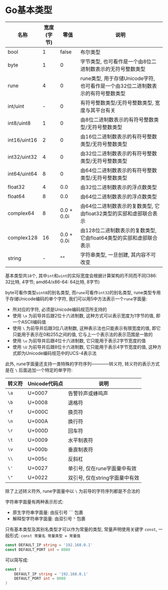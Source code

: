 # Go基本类型

| 名称 | 宽度(字节) | 零值 | 说明 |
| ------------ | ------------ | ------------ | ------------ |
| bool | 1 | false | 布尔类型 |
| byte | 1 | 0 | 字节类型, 也可看作是一个由8位二进制数表示的无符号整数类型 |
| rune | 4 | 0 | rune类型, 用于存储Unicode字符, 也可看作是一个由32位二进制数表示的有符号整数类型 |
| int/uint | - | 0 | 有符号整数类型/无符号整数类型, 宽度与其平台有关 |
| int8/uint8 | 1 | 0 | 由8位二进制数表示的有符号整数类型/无符号整数类型 |
| int16/uint16 | 2 | 0 | 由16位二进制数表示的有符号整数类型/无符号整数类型 |
| int32/uint32 | 4 | 0 | 由32位二进制数表示的有符号整数类型/无符号整数类型 |
| int64/uint64 | 8 | 0 | 由64位二进制数表示的有符号整数类型/无符号整数类型 |
| float32 | 4 | 0.0 | 由32位二进制数表示的浮点数类型 |
| float64 | 8 | 0.0 | 由64位二进制数表示的浮点数类型 |
| complex64 | 8 | 0.0 + 0.0i | 由64位二进制数表示的复数类型, 它由float32类型的实部和虚部联合表示 |
| complex128 | 16 | 0.0 + 0.0i | 由128位二进制数表示的复数类型, 它由float64类型的实部和虚部联合表示 |
| string | - | "" | 字符串类型, 一旦创建, 其内容不可改变 |

基本类型共`18`个, 其中`int`和`uint`的实际宽度会根据计算架构的不同而不同(386: 32比特, 4字节; amd64/x86-64: 64比特, 8字节)

byte可看作类型`uint8`的别名类型, 而`rune`可看作`int32`的别名类型, rune类型专用于存储Unicode编码的单个字符, 我们可以用5中方法表示一个`rune`字面量:

- 所对应的字符, 必须是Unicode编码规范所支持的
- 使用 `\x` 为前导并后跟2位十六进制数, 这种方式可以表示宽度为1字节的值, 即一个ASCII编码值
- 使用 `\` 为前导并后跟3位八进制数, 这种表示法也只能表示有限宽度的值, 即它只能用于表示在0和255之间的值, 它与上一个表示法的表示范围是一致的
- 使用 `\u` 为前导并后跟4位十六进制数, 它只能用于表示2字节宽度的值
- 使用 `\U` 为前导并后跟8位十六进制数, 它只能用于表示4字节宽度的值, 这种方式即为Unicode编码规范中的UCS-4表示法

此外, rune字面量还支持一类特殊的字符序列————转义符, 转义符的表示方式是在 `\` 后面追加一个特定的单字符:

| 转义符 | Unicode代码点 | 说明 |
| ------------ | ------------ | ------------ |
| `\a` | U+0007 | 告警铃声或蜂鸣声 |
| `\b` | U+0008 | 退格符 |
| `\f` | U+000C | 换页符 |
| `\n` | U+000A | 换行符 |
| `\r` | U+000D | 回车符 |
| `\t` | U+0009 | 水平制表符 |
| `\v` | U+000b | 垂直制表符 |
| `\\` | U+005c | 反斜杠 |
| `\'` | U+0027 | 单引号, 仅在rune字面量中有效 |
| `\"` | U+0022 | 双引号, 仅在string字面量中有效 |

除了上述转义符外, rune字面量中以 `\` 为前导的字符序列都是不合法的

字符串字面量有两种表示形式:
- 原生字符串字面量: 由反引号 ``` 包裹
- 解释型字符串字面量: 由双引号 `"` 包裹

只有基本类型及其别名类型才可以作为常量的类型, 常量声明使用关键字 `const`, 一般形式: `const 常量名 常量类型 = 常量值`

``` Go
const DEFAULT_IP string = '192.168.0.1'
const DEFAULT_PORT int = 8080
```

可以简写成:

``` Go
const (
	DEFAULT_IP string = '192.168.0.1'
	DEFAULT_PORT int = 8080
)
```
